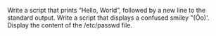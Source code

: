  Write a script that prints “Hello, World”, followed by a new line to the standard output.
 Write a script that displays a confused smiley "(Ôo)'.
 Display the content of the /etc/passwd file.
